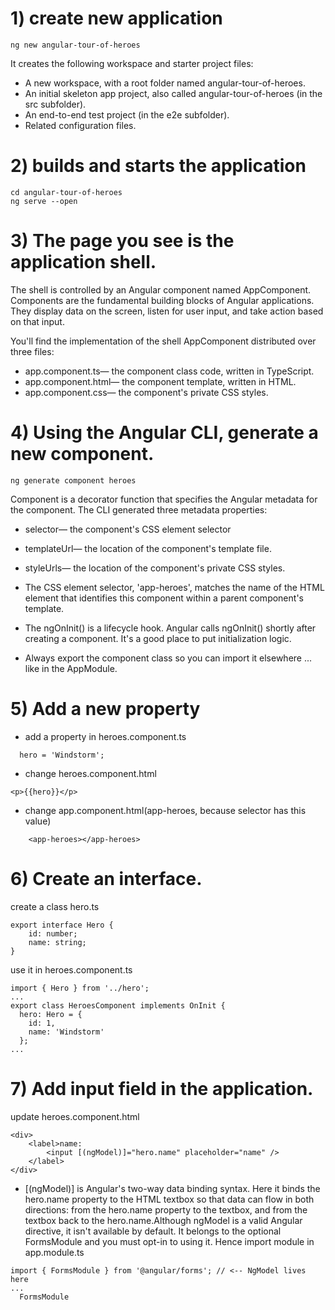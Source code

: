 # 1) create new application
```
ng new angular-tour-of-heroes
```
It creates the following workspace and starter project files:
*    A new workspace, with a root folder named angular-tour-of-heroes.
*    An initial skeleton app project, also called angular-tour-of-heroes (in the src subfolder).
*    An end-to-end test project (in the e2e subfolder).
*    Related configuration files.

# 2) builds and starts the application
```
cd angular-tour-of-heroes
ng serve --open
```

# 3) The page you see is the application shell. 
The shell is controlled by an Angular component named AppComponent. Components are the fundamental building blocks of Angular applications. They display data on the screen, listen for user input, and take action based on that input.

You'll find the implementation of the shell AppComponent distributed over three files:
*    app.component.ts— the component class code, written in TypeScript.
*    app.component.html— the component template, written in HTML.
*    app.component.css— the component's private CSS styles.

# 4) Using the Angular CLI, generate a new component.
```
ng generate component heroes
```
Component is a decorator function that specifies the Angular metadata for the component.
The CLI generated three metadata properties:
*    selector— the component's CSS element selector
*    templateUrl— the location of the component's template file.
*    styleUrls— the location of the component's private CSS styles.
    
* The CSS element selector, 'app-heroes', matches the name of the HTML element that identifies this component within a parent component's template.
* The ngOnInit() is a lifecycle hook. Angular calls ngOnInit() shortly after creating a component. It's a good place to put initialization logic.
* Always export the component class so you can import it elsewhere ... like in the AppModule.

# 5) Add a new property
* add a property in heroes.component.ts
```
  hero = 'Windstorm';
```
* change heroes.component.html
```
<p>{{hero}}</p>
```
* change app.component.html(app-heroes, because selector has this value)
```
    <app-heroes></app-heroes>
```
# 6) Create an interface.
create a class hero.ts
```
export interface Hero {
    id: number;
    name: string;
}
```
use it in heroes.component.ts
```
import { Hero } from '../hero';
...
export class HeroesComponent implements OnInit {
  hero: Hero = {
    id: 1,
    name: 'Windstorm'
  };
...
```
# 7) Add input field in the application.
update heroes.component.html
```
<div>
    <label>name:
        <input [(ngModel)]="hero.name" placeholder="name" />
    </label>
</div>
```
* [(ngModel)] is Angular's two-way data binding syntax. Here it binds the hero.name property to the HTML textbox so that data can flow in both directions: from the hero.name property to the textbox, and from the textbox back to the hero.name.Although ngModel is a valid Angular directive, it isn't available by default. It belongs to the optional FormsModule and you must opt-in to using it.
Hence import module in app.module.ts
```
import { FormsModule } from '@angular/forms'; // <-- NgModel lives here
...
  FormsModule
```

